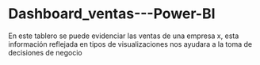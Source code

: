 # Dashboard_ventas---Power-BI
En este tablero se puede evidenciar las ventas de una empresa x, esta información reflejada en tipos de visualizaciones nos ayudara a la toma de decisiones de negocio
